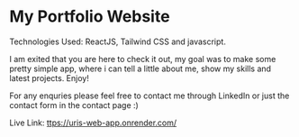 
# My Portfolio Website
Technologies Used: ReactJS, Tailwind CSS and javascript.

I am exited that you are here to check it out, my goal was to make some pretty simple app, where i can tell a little about me, show my skills and latest projects. Enjoy! 

For any enquries please feel free to contact me through LinkedIn or just the contact form in the contact page :)

Live Link:
[ttps://uris-web-app.onrender.com/](https://uris-web-app.onrender.com/)

